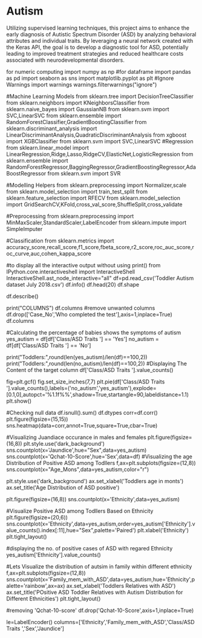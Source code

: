 # Autism
Utilizing supervised learning techniques, this project aims to enhance the early diagnosis of Autistic Spectrum Disorder (ASD) by analyzing behavioral attributes and individual traits. By leveraging a neural network created with the Keras API, the goal is to develop a diagnostic tool for ASD, potentially leading to improved treatment strategies and reduced healthcare costs associated with neurodevelopmental disorders.

for numeric computing
import numpy as np
#for dataframe
import pandas as pd
import seaborn as sns
import matplotlib.pyplot as plt
#Ignore Warnings
import warnings
warnings.filterwarnings("ignore")

#Machine Learning Models
from sklearn.tree import DecisionTreeClassifier
from sklearn.neighbors import KNeighborsClassifier
from sklearn.naive_bayes import GaussianNB
from sklearn.svm import SVC,LinearSVC
from sklearn.ensemble import RandomForestClassifier,GradientBoostingClassifier
from sklearn.discriminant_analysis import LinearDiscriminantAnalysis,QuadraticDiscriminantAnalysis
from xgboost import XGBClassifier
from sklearn.svm import SVC,LinearSVC
#Regression
from sklearn.linear_model import LinearRegression,Ridge,Lasso,RidgeCV,ElasticNet,LogisticRegression
from sklearn.ensemble import RandomForestRegressor,BaggingRegressor,GradientBoostingRegressor,AdaBoostRegressor
from sklearn.svm import SVR

#Modelling Helpers
from sklearn.preprocessing import Normalizer,scale
from sklearn.model_selection import train_test_split
from sklearn.feature_selection import RFECV
from sklearn.model_selection import GridSearchCV,KFold,cross_val_score,ShuffleSplit,cross_validate

#Preprocessing
from sklearn.preprocessing import MinMaxScaler,StandardScaler,LabelEncoder
from sklearn.impute import SimpleImputer

#Classification
from sklearn.metrics import accuracy_score,recall_score,f1_score,fbeta_score,r2_score,roc_auc_score,roc_curve,auc,cohen_kappa_score

#to display all the interactive output without using print()
from IPython.core.interactiveshell import InteractiveShell
InteractiveShell.ast_node_interactive="all"
df=pd.read_csv('Toddler Autism dataset July 2018.csv')
df.info()
df.head(20)
df.shape

df.describe()

print("COLUMNS")
df.columns
#remove unwanted columns
df.drop(['Case_No','Who completed the test'],axis=1,inplace=True)
df.columns

#Calculating the percentage of babies shows the symptoms of autism
yes_autism = df[df['Class/ASD Traits '] == 'Yes']
no_autism = df[df['Class/ASD Traits '] == 'No']

print("Toddlers:",round(len(yes_autism)/len(df)==100,2))
print("Toddlers:",round(len(no_autism)/len(df)==100,2))
#Displaying The Content of the target column
df['Class/ASD Traits '].value_counts()

fig=plt.gcf()
fig.set_size_inches(7,7)
plt.pie(df['Class/ASD Traits '].value_counts(),labels=('no_autism','yes_autism'),explode=[0.1,0],autopct='%1.1f%%',shadow=True,startangle=90,labeldistance=1.1)
plt.show()

#Checking null data
df.isnull().sum()
df.dtypes
corr=df.corr()
plt.figure(figsize=(15,15))
sns.heatmap(data=corr,annot=True,square=True,cbar=True)

#Visualizing Juandiace occurance in males and females
plt.figure(figsize=(16,8))
plt.style.use('dark_background')
sns.countplot(x='Jaundice',hue="Sex",data=yes_autism)
sns.countplot(x='Qchat-10-Score',hue='Sex',data=df)
#Visualizing the age Distribution of Positive ASD among Todllers
f,ax=plt.subplots(figsize=(12,8))
sns.countplot(x="Age_Mons",data=yes_autism,color="r")

plt.style.use('dark_background')
ax.set_xlabel('Toddlers age in monts')
ax.set_title('Age Distribution of ASD positive')

plt.figure(figsize=(16,8))
sns.countplot(x='Ethnicity',data=yes_autism)

#Visualize Positive ASD among Todllers Based on Ethnicity
plt.figure(figsize=(20,6))
sns.countplot(x='Ethnicity',data=yes_autism,order=yes_autism['Ethnicity'].value_counts().index[:11],hue="Sex",palette='Paired')
plt.xlabel('Ethnicity')
plt.tight_layout()

#displaying the no. of positive cases of ASD with regared Ethnicity
yes_autism['Ethnicity'].value_counts()

#Lets Visualize the distribution of autsim in family within different ethnicity
f,ax=plt.subplots(figsize=(12,8))
sns.countplot(x='Family_mem_with_ASD',data=yes_autism,hue='Ethnicity',palette='rainbow',ax=ax)
ax.set_xlabel('Toddlers Relatives with ASD')
ax.set_title('POsitive ASD Toddler Relatives with Autism Distribution for Different Ethnicities')
plt.tight_layout()

#removing 'Qchat-10-score'
df.drop('Qchat-10-Score',axis=1,inplace=True)

le=LabelEncoder()
columns=['Ethnicity','Family_mem_with_ASD','Class/ASD Traits ','Sex','Jaundice']










